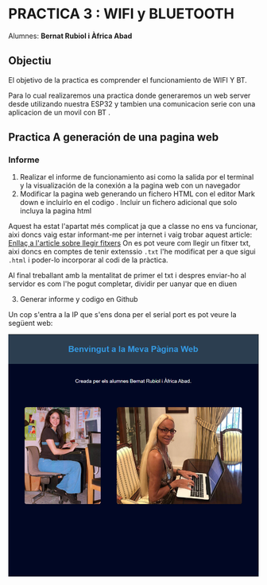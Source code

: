 # PRACTICA 3 : WIFI  y BLUETOOTH 
Alumnes: **Bernat Rubiol i Àfrica Abad**

## Objectiu
El objetivo de la practica es comprender el funcionamiento de WIFI Y BT.

Para lo cual realizaremos una practica  donde  generaremos un web server desde utilizando 
nuestra ESP32  y tambien  una comunicacion  serie con una aplicacion de un movil con BT .

## Practica A generación de una pagina web  
### Informe
  
  1. Realizar el informe de funcionamiento  asi como la salida por el terminal  y la  visualización de la conexión a la pagina web con un navegador
  2. Modificar la pagina web generando un fichero HTML con  el editor Mark down e incluirlo en el codigo . Incluir un fichero adicional que solo incluya la pagina html 
  
  Aquest ha estat l'apartat més complicat ja que a classe no ens va funcionar, aixi doncs vaig estar informant-me per internet i vaig trobar aquest article:
  [Enllaç a l'article sobre llegir fitxers](https://randomnerdtutorials.com/esp32-vs-code-platformio-spiffs/)
  On es pot veure com llegir un fitxer txt, aixi doncs en comptes de tenir extenssio `.txt` l'he modificat per a que sigui `.html` i poder-lo incorporar al codi de la pràctica.
  
  Al final treballant amb la mentalitat de primer el txt i despres enviar-ho al servidor es com l'he pogut completar, dividir per uanyar que en diuen

  3. Generar informe  y codigo  en Github

  Un cop s'entra a la IP que s'ens dona per el serial port es pot veure la següent web:

  ![Imatge web](https://github.com/rubiolbernat/Practica_3/blob/main/P3_WIFI/Web_capture.PNG)
  